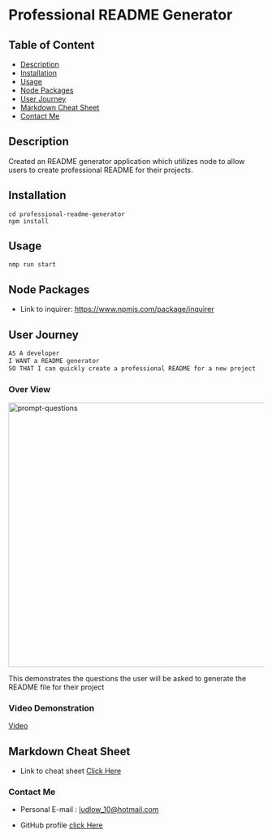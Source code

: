 # Professional README Generator

## Table of Content

- [Description](#description)
- [Installation](#installation)
- [Usage](#usage)
- [Node Packages](#node-packages)
- [User Journey](#user-journey)
- [Markdown Cheat Sheet](#markdown-cheat-sheet)
- [Contact Me](#contact-me)

## Description

Created an README generator application which utilizes node to allow users to create professional README for their projects.

## Installation

```git clone git@github.com:zahrahaji10/professional-readme-generator.git
cd professional-readme-generator
npm install
```

## Usage

```
nmp run start
```

## Node Packages

- Link to inquirer: https://www.npmjs.com/package/inquirer

## User Journey

```md
AS A developer
I WANT a README generator
SO THAT I can quickly create a professional README for a new project
```

### Over View

<img width="521" alt="prompt-questions" src="https://user-images.githubusercontent.com/102627226/172484666-7bf64265-e521-4270-9334-14f1c9361a81.png">

This demonstrates the questions the user will be asked to generate the README file for their project

### Video Demonstration

[Video](https://user-images.githubusercontent.com/102627226/172487988-cffc517e-b91e-4b82-84a6-d5224af018f0.mp4)

## Markdown Cheat Sheet

- Link to cheat sheet [Click Here](https://www.markdownguide.org/cheat-sheet)

### Contact Me

- Personal E-mail : ludlow_10@hotmail.com

- GitHub profile [click Here](https://github.com/zahrahaji10)
